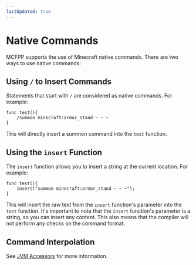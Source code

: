 ```yaml
---
lastUpdated: true
---
```


# Native Commands

MCFPP supports the use of Minecraft native commands. There are two ways to use native commands:

## Using `/` to Insert Commands

Statements that start with `/` are considered as native commands. For example:

```mcfpp
func test(){
    /summon minecraft:armor_stand ~ ~ ~
}
```

This will directly insert a summon command into the `test` function.

## Using the `insert` Function

The `insert` function allows you to insert a string at the current location. For example:

```mcfpp
func test(){
    insert("summon minecraft:armor_stand ~ ~ ~");
}
```

This will insert the raw text from the `insert` function's parameter into the `test` function. It's important to note that the `insert` function's parameter is a string, so you can insert any content. This also means that the compiler will not perform any checks on the command format.

## Command Interpolation

See [JVM Accessors](../11mni/05access.md) for more information.
